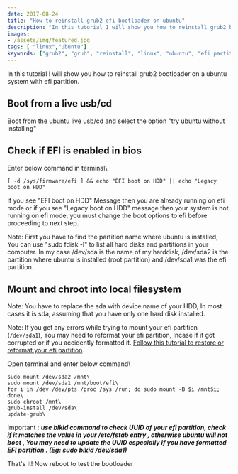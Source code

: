 ```yaml
---
date: 2017-08-24
title: "How to reinstall grub2 efi bootloader on ubuntu"
description: "In this tutorial I will show you how to reinstall grub2 bootloader on a ubuntu system with efi partition."
images:
- /assets/img/featured.jpg
tags: [ "linux","ubuntu"]
keywords: ["grub2", "grub", "reinstall", "linux", "ubuntu", "efi partition"]
---
```

In this tutorial I will show you how to reinstall grub2 bootloader on a ubuntu system with efi partition.

## Boot from a live usb/cd

Boot from the ubuntu live usb/cd and select the option "try ubuntu without installing"

## Check if EFI is enabled in bios

Enter below command in terminal\
```
[ -d /sys/firmware/efi ] && echo "EFI boot on HDD" || echo "Legacy boot on HDD"
```

If you see "EFI boot on HDD" Message then you are already running on efi mode or if you see "Legacy boot on HDD" message then your system is not running on efi mode, you must change the boot options to efi before proceeding to next step.

Note: First you have to find the partition name where ubuntu is installed, You can use "sudo fdisk -l" to list all hard disks and partitions in your computer. In my case /dev/sda is the name of my harddisk, /dev/sda2 is the partition where ubuntu is installed (root partition) and /dev/sda1 was the efi partition.

## Mount and chroot into local filesystem

Note: You have to replace the sda with device name of your HDD, In most cases it is sda, assuming that you have only one hard disk installed.

Note: If you get any errors while trying to mount your efi partition (`/dev/sda1`), You may need to reformat your efi partition, Incase if it got corrupted or if you  accidently formatted it. [Follow this tutorial to restore or reformat your efi partition](https://linuxsuperuser.com/how-to-restore-or-create-efi-partition-in-ubuntu/).

Open terminal and enter below command\
```
sudo mount /dev/sda2 /mnt\
sudo mount /dev/sda1 /mnt/boot/efi\
for i in /dev /dev/pts /proc /sys /run; do sudo mount -B $i /mnt$i; done\
sudo chroot /mnt\
grub-install /dev/sda\
update-grub\
```
Important : ***use blkid command to check UUID of your efi partition, check if it matches  the value in your /etc/fstab entry , otherwise ubuntu will not boot , You may need to update the UUID especially if you have formatted EFI partition . (Eg: sudo blkid /dev/sda1)***

That's it!  Now reboot to test the bootloader
